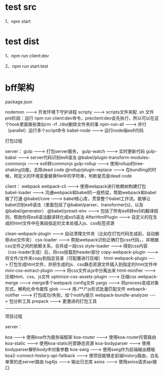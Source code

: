 # test src
1、npm start

# test dist
1、npm run client:dev

2、npm run start:test

# bff架构
package.json

nodemon --->  开发环境下守护进程
scripty ---> scripts文件夹配 .sh 文件
pre阶段：运行 npm run client:dev命令，preclient:dev会先执行，所以可以在这个hook里面做些类似rm -rf ./dist删除文件夹的事
npm-run-all     --->   并行（parallel）运行多个script命令
babel-node      --->    运行node端es6代码

打包过程

server：
gulp --->  打包server服务，
gulp-watch  --->  实时更新代码
gulp-babel  --->  server代码识别es6语法
@babel/plugin-transform-modules-commonjs    --->  es6转commonjs
gulp-rollup --->  使用rollup的tree-shaking功能，去除dead code
@rollup/plugin-replace  --->  在bundling的时候，用定义的环境变量替换file中的字符串，判断是否是dead code

client：
webpack webpack-cli --->    使用webpack进行依赖树构建打包
babel-loader    --->        沟通webpack和babel的一座桥梁，帮助webpack和babel做了打通
@babel/core     --->        babel核心库，贯穿整个babel工作流。能够让babel识别es6语法（里面包括了@babel/parser、transformer[s]、以及@babel/generator）
@babel/preset-env   --->    包括了所有es6转es5的翻译规则，帮助你将es6语法翻译转化成es5语法
AfterHtmlPlugin     --->    自定义的在生成的html文件中在某段指定的文本处插入js、css标签资源

clean-webpack-plugin    --->    自动清理文件夹（比如在打包代码生成前，自动删除dist文件夹）
css-loader      --->        帮助webpack识别正确打包css代码，，并根据css文件之间的依赖关系，合并成一段css 
style-loader    --->        得到css内容（css-loader生成）后，将css挂载到header部分 
copy-webpack-plugin     --->    将文件/文件夹copy到指定目录（可配置进行压缩）
html-webpack-plugin     --->    打包生成html文件，并把生成的js、css静态资源文件插入到指定的html文件中
mini-css-extract-plugin     --->    将css文件从js中分离出来
html-minifier       --->    压缩html、css、js文件
optimize-css-assets-plugin  --->    压缩css
webpack-merge       --->    merge多个webpack config文件
yargs           --->        将process变成对象形式，解构化命令属性
glob            --->        用./**/*.js形式批量匹配文件
webapck-notifier    --->    打包成功/失败，给个notify提示
webpack-bundle-analyzer     --->    包分析工具
prepack         --->        更激进的打包工具

----------------------------------------------------------------

项目过程

server：

koa     --->    使用koa作为服务端框架
koa-router      ---> 使用koa-router托管路由
koa-static ---> 使用koa-static托管静态资源
koa-bodyparser  ---> 使用bodyparser解析body中对象参数
koa-swig        ---> 使用swig作为前端输出模板
koa2-connect-history-api-fallback   --->    使项目能够走前端history路由，白名单里的走server路由
log4js      --->    输出日志库
axios       --->    使用axios请求api接口

